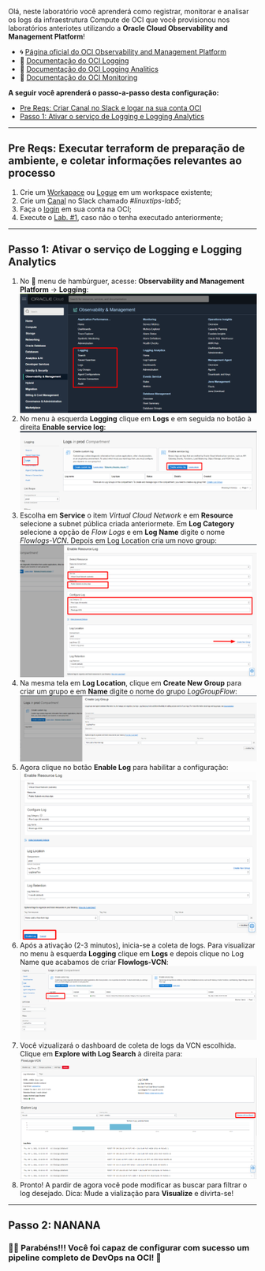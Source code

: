 Olá, neste laboratório você aprenderá como registrar, monitorar e analisar os logs da infraestrutura Compute de OCI que você provisionou nos laboratórios anteriotes utilizando a **Oracle Cloud Observability and Management Platform**!

- 🌀 [Página oficial do OCI Observability and Management Platform](https://www.oracle.com/br/manageability/)
- 🧾 [Documentação do OCI Logging](https://docs.oracle.com/en-us/iaas/Content/Logging/Concepts/loggingoverview.htm)
- 🧾 [Documentação do OCI Logging Analitics](https://docs.oracle.com/en-us/iaas/logging-analytics/index.html)
- 🧾 [Documentação do OCI Monitoring](https://docs.oracle.com/en-us/iaas/Content/Monitoring/Concepts/monitoringoverview.htm)

**A seguir você aprenderá o passo-a-passo desta configuração:**

 - [Pre Reqs: Criar Canal no Slack e logar na sua conta OCI](#PreReqs)
 - [Passo 1: Ativar o serviço de Logging e Logging Analytics](#Passo1)

 - - -

 ## <a name="PreReqs"></a> Pre Reqs: Executar terraform de preparação de ambiente, e coletar informações relevantes ao processo

 1. Crie um [Workapace](https://slack.com/intl/pt-br/help/articles/201402297-Criar-um-canal) ou [Logue](https://slack.com/intl/pt-br/help/articles/212681477-Entrar-no-Slack) em um workspace existente;
 2. Crie um [Canal](https://slack.com/intl/pt-br/help/articles/201402297-Criar-um-canal) no Slack chamado *#linuxtips-lab5*;
 3. Faça o [login](https://www.oracle.com/cloud/sign-in.html) em sua conta na OCI;
 4. Execute o [Lab. #1](../Lab.%20%231%20-%20Resource%20Provisioning), caso não o tenha executado anteriormente;

 - - -

 ## <a name="Passo1"></a> Passo 1: Ativar o serviço de Logging e Logging Analytics

1. No 🍔 menu de hambúrguer, acesse: **Observability and Management Platform** → **Logging**:
![](https://github.com/ladan19/images-lp/blob/main/photo-2.png?raw=true)
2. No menu à esquerda **Logging** clique em **Logs** e em seguida no botão à direita **Enable service log**:
![](https://github.com/ladan19/images-lp/blob/main/photo-3.png?raw=true)
3. Escolha em **Service** o item *Virtual Cloud Network* e em **Resource** selecione a subnet pública criada anteriormete. Em **Log Category** selecione a opção de *Flow Logs* e em **Log Name** digite o nome *Flowlogs-VCN*. Depois em Log Location cria um novo group:
![](https://github.com/ladan19/images-lp/blob/main/photo-4.png?raw=true)
4. Na mesma tela em **Log Location**, clique em **Create New Group** para criar um grupo e em **Name** digite o nome do grupo *LogGroupFlow*:
![](https://github.com/ladan19/images-lp/blob/main/photo-5.png?raw=true)
5. Agora clique no botão **Enable Log** para habilitar a configuração:
![](https://github.com/ladan19/images-lp/blob/main/photo-6.png?raw=true)
6. Após a ativação (2-3 minutos), inicia-se a coleta de logs. Para visualizar no menu à esquerda **Logging** clique em **Logs** e depois clique no Log Name que acabamos de criar **Flowlogs-VCN**:
![](https://github.com/ladan19/images-lp/blob/main/photo-7.png?raw=true)
7. Você vizualizará o dashboard de coleta de logs da VCN escolhida. Clique em **Explore with Log Search** à direita para:
![](https://github.com/ladan19/images-lp/blob/main/photo-8.png?raw=true)
8. Pronto! A pardir de agora você pode modificar as buscar para filtrar o log desejado. Dica: Mude a vialização para **Visualize** e divirta-se!


 - - -

 ## <a name="Passo2"></a> Passo 2: NANANA


### 👏🏻 Parabéns!!! Você foi capaz de configurar com sucesso um pipeline completo de **DevOps** na OCI! 🚀
